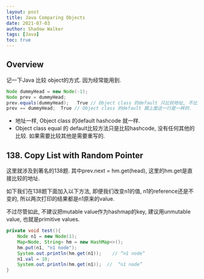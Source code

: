 ```yaml
---
layout: post
title: Java Comparing Objects
date: 2021-07-03
author: Shadow Walker
tags: [Java]
toc: true
---
```


## Overview

记一下Java 比较 object的方式. 因为经常能用到. 

```java
Node dummyHead = new Node(-1);
Node prev = dummyHead;
prev.equals(dummyHead);   True // Object class 的default 只比较地址, 不比较值. 
prev == dummyHead;  True // Object class 的default 跟上面这一行是一样的. 
```

- 地址一样, Object class 的default hashcode 就一样. 
- Object class equal 的 default比较方法只是比较hashcode, 没有任何其他的比较. 如果需要比较其他是需要重写的. 

## 138. Copy List with Random Pointer

这里就涉及到著名的138题. 其中prev.next = hm.get(head), 这里的hm.get是直接比较的地址. 

如下我们在138题下面加入以下方法, 即便我们改变n1的值, n1的reference还是不变的, 所以两次打印的结果都是n1原来的value.

不过尽管如此, 不建议把mutable value作为hashmap的key, 建议用unmutable value, 也就是primitive values. 

```java
private void test(){
    Node n1 = new Node(1);
    Map<Node, String> hm = new HashMap<>();
    hm.put(n1, "n1 node");
    System.out.println(hm.get(n1));    // “n1 node”
    n1.val = 10;
    System.out.println(hm.get(n1));  //  “n1 node”
}
```


